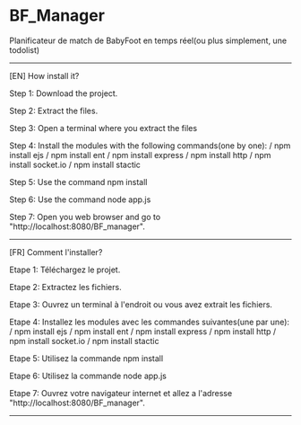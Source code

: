 # BF_Manager
Planificateur de match de BabyFoot en temps réel(ou plus simplement, une todolist)
_____________________________________________________________________________________________________________________________

[EN] How install it?

Step 1: Download the project.

Step 2: Extract the files.

Step 3: Open a terminal where you extract the files

Step 4: Install the modules with the following commands(one by one):
 / npm install ejs
 / npm install ent
 / npm install express
 / npm install http
 / npm install socket.io
 / npm install stactic

Step 5: Use the command npm install

Step 6: Use the command node app.js

Step 7: Open you web browser and go to "http://localhost:8080/BF_manager".

______________________________________________________________________________________________________________________________
[FR] Comment l'installer?

Etape 1: Téléchargez le projet.

Etape 2: Extractez les fichiers.

Etape 3: Ouvrez un terminal à l'endroit ou vous avez extrait les fichiers.

Etape 4: Installez les modules avec les commandes suivantes(une par une):
 / npm install ejs
 / npm install ent
 / npm install express
 / npm install http
 / npm install socket.io
 / npm install stactic

Etape 5: Utilisez la commande npm install

Etape 6: Utilisez la commande node app.js

Etape 7: Ouvrez votre navigateur internet et allez a l'adresse "http://localhost:8080/BF_manager".

_____________________________________________________________________________________________________________________________
